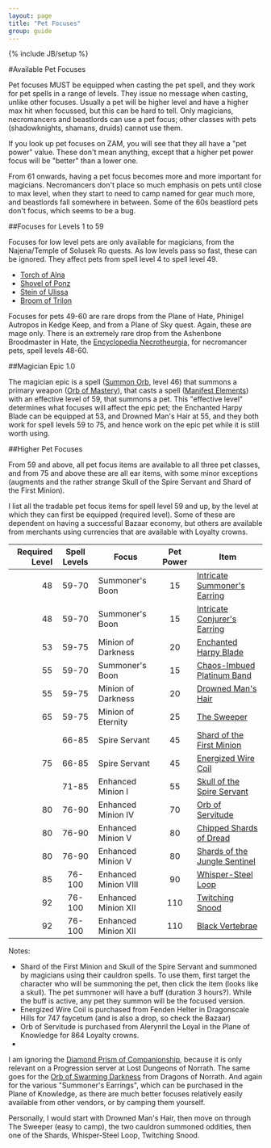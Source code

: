 ```yaml
---
layout: page
title: "Pet Focuses"
group: guide
---
```

{% include JB/setup %}

#Available Pet Focuses

Pet focuses MUST be equipped when casting the pet spell, and they work for pet spells in a range of levels.  They issue no message when casting, unlike other focuses.  Usually a pet will be higher level and have a higher max hit when focussed, but this can be hard to tell.  Only magicians, necromancers and beastlords can use a pet focus; other classes with pets (shadowknights, shamans, druids) cannot use them.

If you look up pet focuses on ZAM, you will see that they all have a "pet power" value.  These don't mean anything, except that a higher pet power focus will be "better" than a lower one.

From 61 onwards, having a pet focus becomes more and more important for magicians.  Necromancers don't place so much emphasis on pets until close to max level, when they start to need to camp named for gear much more, and beastlords fall somewhere in between.  Some of the 60s beastlord pets don't focus, which seems to be a bug.

##Focuses for Levels 1 to 59

Focuses for low level pets are only available for magicians, from the Najena/Temple of Solusek Ro quests.  As low levels pass so fast, these can be ignored.  They affect pets from spell level 4 to spell level 49.

- [Torch of Alna](http://everquest.allakhazam.com/db/item.html?item=65)
- [Shovel of Ponz](http://everquest.allakhazam.com/db/item.html?item=64)
- [Stein of Ulissa](http://everquest.allakhazam.com/db/item.html?item=66)
- [Broom of Trilon](http://everquest.allakhazam.com/db/item.html?item=63)

Focuses for pets 49-60 are rare drops from the Plane of Hate, Phinigel Autropos in Kedge Keep, and from a Plane of Sky quest.  Again, these are mage only.  There is an extremely rare drop from the Ashenbone Broodmaster in Hate, the [Encyclopedia Necrotheurgia](http://everquest.allakhazam.com/db/item.html?item=2288), for necromancer pets, spell levels 48-60.

##Magician Epic 1.0

The magician epic is a spell ([Summon Orb](http://everquest.allakhazam.com/db/item.html?item=9294), level 46) that summons a primary weapon ([Orb of Mastery](http://everquest.allakhazam.com/db/item.html?item=3750)), that casts a spell ([Manifest Elements](http://everquest.allakhazam.com/db/spell.html?spell=1936)) with an effective level of 59, that summons a pet.  This "effective level" determines what focuses will affect the epic pet; the Enchanted Harpy Blade can be equipped at 53, and Drowned Man's Hair at 55, and they both work for spell levels 59 to 75, and hence work on the epic pet while it is still worth using.

##Higher Pet Focuses

From 59 and above, all pet focus items are available to all three pet classes, and from 75 and above these are all ear items, with some minor exceptions (augments and the rather strange Skull of the Spire Servant and Shard of the First Minion).

I list all the tradable pet focus items for spell level 59 and up, by the level at which they can first be equipped (required level).  Some of these are dependent on having a successful Bazaar economy, but others are available from merchants using currencies that are available with Loyalty crowns.


| Required Level|Spell Levels|Focus|Pet Power|Item|
|-:|:-:|-|:-:|-|
|48|59-70|Summoner's Boon|15|[Intricate Summoner's Earring](http://everquest.allakhazam.com/db/item.html?item=83971)|
|48|59-70|Summoner's Boon|15|[Intricate Conjurer's Earring](http://everquest.allakhazam.com/db/item.html?item=104096)|
|53|59-75|Minion of Darkness|20|[Enchanted Harpy Blade](http://everquest.allakhazam.com/db/item.html?item=54393)|
|55|59-70|Summoner's Boon|15|[Chaos-Imbued Platinum Band](http://everquest.allakhazam.com/db/item.html?item=36517)|
|55|59-75|Minion of Darkness|20|[Drowned Man's Hair](http://everquest.allakhazam.com/db/item.html?item=65859)|
|65|59-75|Minion of Eternity|25|[The Sweeper](http://everquest.allakhazam.com/db/item.html?item=65902)|
| |66-85|Spire Servant|45|[Shard of the First Minion](http://everquest.allakhazam.com/db/item.html?item=72353)|
|75|66-85|Spire Servant|45|[Energized Wire Coil](http://everquest.allakhazam.com/db/item.html?item=71042)|
| |71-85|Enhanced Minion I|55|[Skull of the Spire Servant](http://everquest.allakhazam.com/db/item.html?item=79378)|
|80|76-90|Enhanced Minion IV|70|[Orb of Servitude](http://everquest.allakhazam.com/db/item.html?item=89908)|
|80|76-90|Enhanced Minion V|80|[Chipped Shards of Dread](http://everquest.allakhazam.com/db/item.html?item=91932)|
|80|76-90|Enhanced Minion V|80|[Shards of the Jungle Sentinel](http://everquest.allakhazam.com/db/item.html?item=93306)|
|85|76-100|Enhanced Minion VIII|90|[Whisper-Steel Loop](http://everquest.allakhazam.com/db/item.html?item=100918)|
|92|76-100|Enhanced Minion XII|110|[Twitching Snood](http://everquest.allakhazam.com/db/item.html?item=108474)|
|92|76-100|Enhanced Minion XII|110|[Black Vertebrae](http://everquest.allakhazam.com/db/item.html?item=108256)|

Notes:

- Shard of the First Minion and Skull of the Spire Servant and summoned by magicians using their cauldron spells.  To use them, first target the character who will be summoning the pet, then click the item (looks like a skull).  The pet summoner will have a buff (duration 3 hours?).  While the buff is active, any pet they summon will be the focused version.
- Energized Wire Coil is purchased from Fenden Helter in Dragonscale Hills for 747 faycetum (and is also a drop, so check the Bazaar)
- Orb of Servitude is purchased from Alerynril the Loyal in the Plane of Knowledge for 864 Loyalty crowns.
- 

I am ignoring the [Diamond Prism of Companionship](http://everquest.allakhazam.com/db/item.html?item=23480), because it is only relevant on a Progression server at Lost Dungeons of Norrath.  The same goes for the [Orb of Swarming Darkness](http://everquest.allakhazam.com/db/item.html?item=36665) from Dragons of Norrath.  And again for the various "Summoner's Earrings", which can be purchased in the Plane of Knowledge, as there are much better focuses relatively easily available from other vendors, or by camping them yourself.

Personally, I would start with Drowned Man's Hair, then move on through The Sweeper (easy to camp), the two cauldron summoned oddities, then one of the Shards, Whisper-Steel Loop, Twitching Snood.
